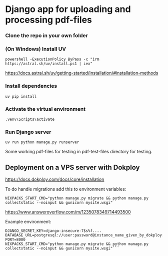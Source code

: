 # Django app for uploading and processing pdf-files

### Clone the repo in your own folder

### (On Windows) Install UV 
```powershell -ExecutionPolicy ByPass -c "irm https://astral.sh/uv/install.ps1 | iex"```

https://docs.astral.sh/uv/getting-started/installation/#installation-methods


### Install dependencies
```uv pip install```

### Activate the virtual environment
```.venv\Scripts\activate```

### Run Django server
```uv run python manage.py runserver```

Some working pdf-files for testing in pdf-test-files directory for testing.

## Deployment on a VPS server with Dokploy

https://docs.dokploy.com/docs/core/installation

To do handle migrations add this to environment variables:

```NIXPACKS_START_CMD="python manage.py migrate && python manage.py collectstatic --noinput && gunicorn mysite.wsgi"```

https://www.answeroverflow.com/m/1235078349714493500

Example environment:

```DJANGO_DEBUG=False
DJANGO_SECRET_KEY=django-insecure-7$s%f....
DATABASE_URL=postgresql://user:password@instance_name_given_by_dokploy:5432/pdf_data
PORT=8000
NIXPACKS_START_CMD="python manage.py migrate && python manage.py collectstatic --noinput && gunicorn mysite.wsgi"```
